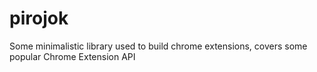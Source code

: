 # pirojok
Some minimalistic library used to build chrome extensions, covers some popular Chrome Extension API

